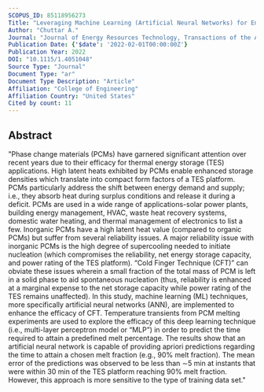 ```yaml
---
SCOPUS_ID: 85118956273
Title: "Leveraging Machine Learning (Artificial Neural Networks) for Enhancing Performance and Reliability of Thermal Energy Storage Platforms Utilizing Phase Change Materials"
Author: "Chuttar A."
Journal: "Journal of Energy Resources Technology, Transactions of the ASME"
Publication Date: {'$date': '2022-02-01T00:00:00Z'}
Publication Year: 2022
DOI: "10.1115/1.4051048"
Source Type: "Journal"
Document Type: "ar"
Document Type Description: "Article"
Affiliation: "College of Engineering"
Affiliation Country: "United States"
Cited by count: 11
---
```


## Abstract
"Phase change materials (PCMs) have garnered significant attention over recent years due to their efficacy for thermal energy storage (TES) applications. High latent heats exhibited by PCMs enable enhanced storage densities which translate into compact form factors of a TES platform. PCMs particularly address the shift between energy demand and supply; i.e., they absorb heat during surplus conditions and release it during a deficit. PCMs are used in a wide range of applications-solar power plants, building energy management, HVAC, waste heat recovery systems, domestic water heating, and thermal management of electronics to list a few. Inorganic PCMs have a high latent heat value (compared to organic PCMs) but suffer from several reliability issues. A major reliability issue with inorganic PCMs is the high degree of supercooling needed to initiate nucleation (which compromises the reliability, net energy storage capacity, and power rating of the TES platform). “Cold Finger Technique (CFT)” can obviate these issues wherein a small fraction of the total mass of PCM is left in a solid phase to aid spontaneous nucleation (thus, reliability is enhanced at a marginal expense to the net storage capacity while power rating of the TES remains unaffected). In this study, machine learning (ML) techniques, more specifically artificial neural networks (ANN), are implemented to enhance the efficacy of CFT. Temperature transients from PCM melting experiments are used to explore the efficacy of this deep learning technique (i.e., multi-layer perceptron model or “MLP”) in order to predict the time required to attain a predefined melt percentage. The results show that an artificial neural network is capable of providing apriori predictions regarding the time to attain a chosen melt fraction (e.g., 90% melt fraction). The mean error of the predictions was observed to be less than ∼5 min at instants that were within 30 min of the TES platform reaching 90% melt fraction. However, this approach is more sensitive to the type of training data set."
